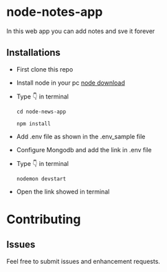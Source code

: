# node-notes-app

In this web app you can add notes and sve it forever
## Installations 

 - First clone this repo
 - Install node in your pc [node download](https://nodejs.org/)
 - Type 👇 in terminal
 
    `cd node-news-app`
    
    `npm install`
 - Add .env file as shown in the .env_sample file 
 - Configure Mongodb and add the link in .env file
 - Type 👇 in terminal
 
   `nodemon devstart`
 - Open the link showed in terminal
 
 
 Contributing 
=========================================
Issues
------
Feel free to submit issues and enhancement requests.